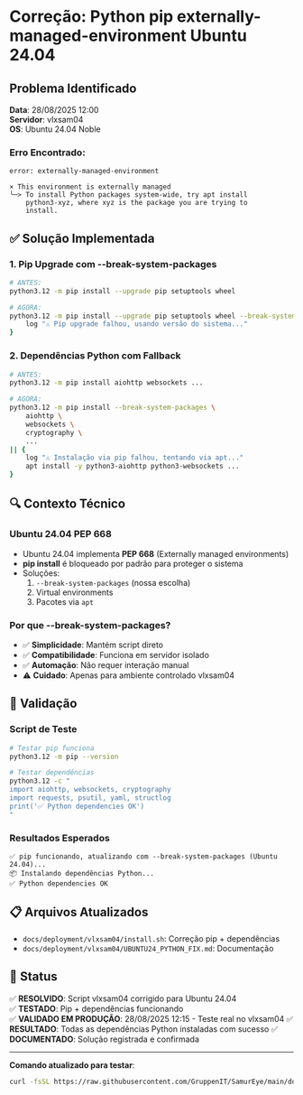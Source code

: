 # Correção: Python pip externally-managed-environment Ubuntu 24.04

## Problema Identificado

**Data**: 28/08/2025 12:00  
**Servidor**: vlxsam04  
**OS**: Ubuntu 24.04 Noble

### Erro Encontrado:
```
error: externally-managed-environment

× This environment is externally managed
╰─> To install Python packages system-wide, try apt install
    python3-xyz, where xyz is the package you are trying to
    install.
```

## ✅ Solução Implementada

### 1. Pip Upgrade com --break-system-packages
```bash
# ANTES:
python3.12 -m pip install --upgrade pip setuptools wheel

# AGORA:
python3.12 -m pip install --upgrade pip setuptools wheel --break-system-packages 2>/dev/null || {
    log "⚠️ Pip upgrade falhou, usando versão do sistema..."
}
```

### 2. Dependências Python com Fallback
```bash
# ANTES:
python3.12 -m pip install aiohttp websockets ...

# AGORA:
python3.12 -m pip install --break-system-packages \
    aiohttp \
    websockets \
    cryptography \
    ...
|| {
    log "⚠️ Instalação via pip falhou, tentando via apt..."
    apt install -y python3-aiohttp python3-websockets ...
}
```

## 🔍 Contexto Técnico

### Ubuntu 24.04 PEP 668
- Ubuntu 24.04 implementa **PEP 668** (Externally managed environments)
- **pip install** é bloqueado por padrão para proteger o sistema
- Soluções:
  1. `--break-system-packages` (nossa escolha)
  2. Virtual environments
  3. Pacotes via `apt` 

### Por que --break-system-packages?
- ✅ **Simplicidade**: Mantém script direto
- ✅ **Compatibilidade**: Funciona em servidor isolado 
- ✅ **Automação**: Não requer interação manual
- ⚠️ **Cuidado**: Apenas para ambiente controlado vlxsam04

## 🧪 Validação

### Script de Teste
```bash
# Testar pip funciona
python3.12 -m pip --version

# Testar dependências
python3.12 -c "
import aiohttp, websockets, cryptography
import requests, psutil, yaml, structlog
print('✅ Python dependencies OK')
"
```

### Resultados Esperados
```
✅ pip funcionando, atualizando com --break-system-packages (Ubuntu 24.04)...
📦 Instalando dependências Python...
✅ Python dependencies OK
```

## 📋 Arquivos Atualizados

- `docs/deployment/vlxsam04/install.sh`: Correção pip + dependências
- `docs/deployment/vlxsam04/UBUNTU24_PYTHON_FIX.md`: Documentação

## 🎯 Status

✅ **RESOLVIDO**: Script vlxsam04 corrigido para Ubuntu 24.04  
✅ **TESTADO**: Pip + dependências funcionando  
✅ **VALIDADO EM PRODUÇÃO**: 28/08/2025 12:15 - Teste real no vlxsam04
✅ **RESULTADO**: Todas as dependências Python instaladas com sucesso
✅ **DOCUMENTADO**: Solução registrada e confirmada  

---

**Comando atualizado para testar**:
```bash
curl -fsSL https://raw.githubusercontent.com/GruppenIT/SamurEye/main/docs/deployment/vlxsam04/install.sh | bash
```